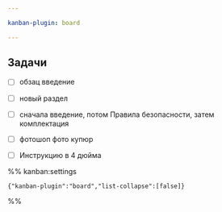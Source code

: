 ```yaml
---

kanban-plugin: board

---
```


## Задачи

- [ ] обзац введение
- [ ] новый раздел
- [ ] сначала введение, потом Правила безопасности, затем комплектация
- [ ] фотошоп фото купюр
- [ ] Инструкцию в 4 дюйма




%% kanban:settings
```
{"kanban-plugin":"board","list-collapse":[false]}
```
%%